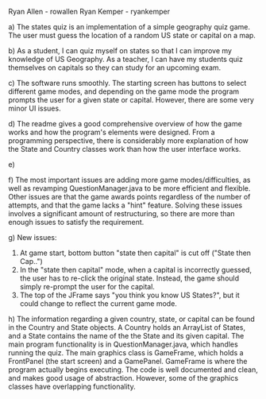 Ryan Allen - rowallen
Ryan Kemper - ryankemper

a) The states quiz is an implementation of a simple geography quiz game. The user must guess the location of a random US state or capital on a map.

b) As a student, I can quiz myself on states so that I can improve my knowledge of US Geography.
   As a teacher, I can have my students quiz themselves on capitals so they can study for an upcoming exam.
   
c) The software runs smoothly. The starting screen has buttons to select different game modes, and depending on the game mode the program prompts the user for a given state or capital. However, there are some very minor UI issues.

d) The readme gives a good comprehensive overview of how the game works and how the program's elements were designed. From a programming perspective, there is considerably more explanation of how the State and Country classes work than how the user interface works.

e)

f) The most important issues are adding more game modes/difficulties, as well as revamping QuestionManager.java to be more efficient and flexible. Other issues are that the game awards points regardless of the number of attempts, and that the game lacks a "hint" feature. Solving these issues involves a significant amount of restructuring, so there are more than enough issues to satisfy the requirement.

g) New issues:
  1) At game start, bottom button "state then capital" is cut off ("State then Cap..")
  2) In the "state then capital" mode, when a capital is incorrectly guessed, the user has to re-click the original state.     Instead, the game should simply re-prompt the user for the capital.
  3) The top of the JFrame says "you think you know US States?", but it could change to reflect the current game mode.
  
h) The information regarding a given country, state, or capital can be found in the Country and State objects. A Country holds an ArrayList of States, and a State contains the name of the the State and its given capital. The main program functionality is in QuestionManager.java, which handles running the quiz. The main graphics class is GameFrame, which holds a FrontPanel (the start screen) and a GamePanel. GameFrame is where the program actually begins executing. The code is well documented and clean, and makes good usage of abstraction. However, some of the graphics classes have overlapping functionality.
